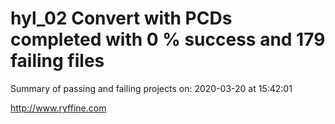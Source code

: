 # hyl_02 Convert with PCDs completed with 0 % success and 179 failing files

Summary of passing and failing projects on: 2020-03-20 at 15:42:01

http://www.ryffine.com
